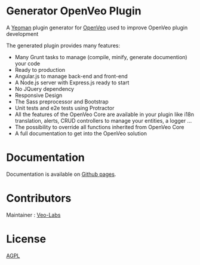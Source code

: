 # Generator OpenVeo Plugin
A [Yeoman](http://yeoman.io/) plugin generator for [OpenVeo](http://veo-labs.github.io/openveo-core) used to improve OpenVeo plugin development

The generated plugin provides many features:

- Many Grunt tasks to manage (compile, minify, generate documention) your code
- Ready to production
- Angular.js to manage back-end and front-end
- A Node.js server with Express.js ready to start
- No JQuery dependency
- Responsive Design
- The Sass preprocessor and Bootstrap
- Unit tests and e2e tests using Protractor
- All the features of the OpenVeo Core are available in your plugin like i18n translation, alerts, CRUD controllers to manage your entities, a logger ...
- The possibility to override all functions inherited from OpenVeo Core
- A full documentation to get into the OpenVeo solution

# Documentation
Documentation is available on [Github pages](http://veo-labs.github.io/openveo-plugin-generator/1.0.0).

# Contributors
Maintainer : [Veo-Labs](http://www.veo-labs.com/)

# License
[AGPL](http://www.gnu.org/licenses/agpl-3.0.en.html)
